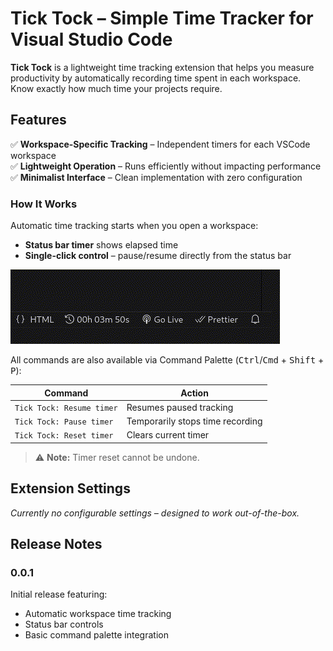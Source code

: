 # Tick Tock – Simple Time Tracker for Visual Studio Code

**Tick Tock** is a lightweight time tracking extension that helps you measure productivity by automatically recording time spent in each workspace. Know exactly how much time your projects require.

## Features

✅ **Workspace-Specific Tracking** – Independent timers for each VSCode workspace  
✅ **Lightweight Operation** – Runs efficiently without impacting performance  
✅ **Minimalist Interface** – Clean implementation with zero configuration

### How It Works

Automatic time tracking starts when you open a workspace:

- **Status bar timer** shows elapsed time
- **Single-click control** – pause/resume directly from the status bar

![Status bar timer](images/status-bar-item.gif)

All commands are also available via Command Palette (<kbd>Ctrl</kbd>/<kbd>Cmd</kbd> + <kbd>Shift</kbd> + <kbd>P</kbd>):

| Command                    | Action                               |
| -------------------------- | ------------------------------------ |
| `Tick Tock: Resume timer` | Resumes paused tracking              |
| `Tick Tock: Pause timer`  | Temporarily stops time recording     |
| `Tick Tock: Reset timer`  | Clears current timer |

> ⚠️ **Note:** Timer reset cannot be undone.

## Extension Settings

_Currently no configurable settings – designed to work out-of-the-box._

## Release Notes

### 0.0.1

Initial release featuring:

- Automatic workspace time tracking
- Status bar controls
- Basic command palette integration
